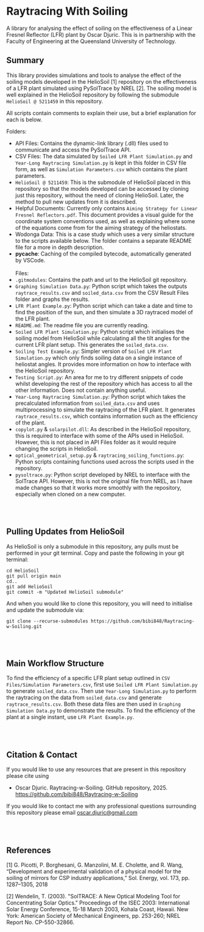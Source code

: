 # Raytracing With Soiling

A library for analysing the effect of soiling on the effectiveness of a Linear Fresnel Reflector (LFR) plant by Oscar Djuric. This is in partnership with the Faculty of Engineering at the Queensland University of Technology. 

## Summary
This library provides simulations and tools to analyse the effect of the soiling models developed in the HelioSoil [1] repository on the effectiveness of a LFR plant simulated using PySolTrace by NREL [2]. The soiling model is well explained in the HelioSoil repository by following the submodule `HelioSoil @ 5211459` in this repository. 

All scripts contain comments to explain their use, but a brief explanation for each is below.

Folders:
* API Files: Contains the dynamic-link library (.dll) files used to communicate and access the PySolTrace API.
* CSV Files: The data simulated by `Soiled LFR Plant Simulation.py` and `Year-Long Raytracing Simulation.py` is kept in this folder in CSV file form, as well as `Simulation Parameters.csv` which contains the plant parameters.
* `HelioSoil @ 5211459`: This is the submodule of HelioSoil placed in this repository so that the models developed can be accessed by cloning just this repository, without the need of cloning HelioSoil. Later, the method to pull new updates from it is described.
* Helpful Documents: Currently only contains `Aiming Strategy for Linear Fresnel Reflectors.pdf`. This document provides a visual guide for the coordinate system conventions used, as well as explaining where some of the equations come from for the aiming strategy of the heliostats.
* Wodonga Data: This is a case study which uses a very similar structure to the scripts available below. The folder contains a separate README file for a more in depth description.
* __pycache__: Caching of the compiled bytecode, automatically generated by VSCode.
<br><br>
Files:
* `.gitmodules`: Contains the path and url to the HelioSoil git repository.
* `Graphing Simulation Data.py`: Python script which takes the outputs `raytrace_results.csv` and `soiled_data.csv` from the CSV Result Files folder and graphs the results.
* `LFR Plant Example.py`: Python script which can take a date and time to find the position of the sun, and then simulate a 3D raytraced model of the LFR plant.
* `README.md`: The readme file you are currently reading.
* `Soiled LFR Plant Simulation.py`: Python script which initialises the soiling model from HelioSoil while calculating all the tilt angles for the current LFR plant setup. This generates the `soiled_data.csv`.
* `Soiling Test Example.py`: Simpler version of `Soiled LFR Plant Simulation.py` which only finds soiling data on a single instance of heliostat angles. It provides more information on how to interface with the HelioSoil repository.
* `Testing Script.py`: An area for me to try different snippets of code whilst developing the rest of the repository which has access to all the other information. Does not contain anything useful.
* `Year-Long Raytracing Simulation.py`: Python script which takes the precalculated information from `soiled_data.csv` and uses multiprocessing to simulate the raytracing of the LFR plant. It generates `raytrace_results.csv`, which contains information such as the efficiency of the plant.
* `copylot.py` & `solarpilot.dll`: As described in the HelioSoil repository, this is required to interface with some of the APIs used in HelioSoil. However, this is not placed in API Files folder as it would require changing the scripts in HelioSoil.
* `optical_geometrical_setup.py` & `raytracing_soiling_functions.py`: Python scripts containing functions used across the scripts used in the repository.
* `pysoltrace.py`: Python script developed by NREL to interface with the SolTrace API. However, this is not the original file from NREL, as I have made changes so that it works more smoothly with the repository, especially when cloned on a new computer.


<br><br>
## Pulling Updates from HelioSoil
As HelioSoil is only a submodule in this repository, any pulls must be performed in your git terminal. Copy and paste the following in your git terminal:

```
cd HelioSoil
git pull origin main
cd..
git add HelioSoil
git commit -m "Updated HelioSoil submodule"
```
And when you would like to clone this repository, you will need to initialise and update the submodule via:
```
git clone --recurse-submodules https://github.com/bibi848/Raytracing-w-Soiling.git
```

<br><br>
## Main Workflow Structure
To find the efficiency of a specific LFR plant setup outlined in `CSV Files/Simulation Parameters.csv`, first use `Soiled LFR Plant Simulation.py` to generate `soiled_data.csv`. Then use `Year-Long Simulation.py` to perform the raytracing on the data from `soiled_data.csv` and generate `raytrace_results.csv`. Both these data files are then used in `Graphing Simulation Data.py` to demonstrate the results. To find the efficiency of the plant at a single instant, use `LFR Plant Example.py`.

<br><br>
## Citation & Contact
If you would like to use any resources that are present in this repository please cite using
* Oscar Djuric. Raytracing-w-Soiling. GitHub repository, 2025. https://github.com/bibi848/Raytracing-w-Soiling

If you would like to contact me with any professional questions surrounding this repository please email oscar.djuric@gmail.com


<br><br>
## References
[1] G. Picotti, P. Borghesani, G. Manzolini, M. E. Cholette, and R. Wang, “Development and experimental validation of a physical model for the soiling of mirrors for CSP industry applications,” Sol. Energy, vol. 173, pp. 1287–1305, 2018

[2] Wendelin, T. (2003). "SolTRACE: A New Optical Modeling Tool for Concentrating Solar Optics." Proceedings of the ISEC 2003: International Solar Energy Conference, 15-18 March 2003, Kohala Coast, Hawaii. New York: American Society of Mechanical Engineers, pp. 253-260; NREL Report No. CP-550-32866.
